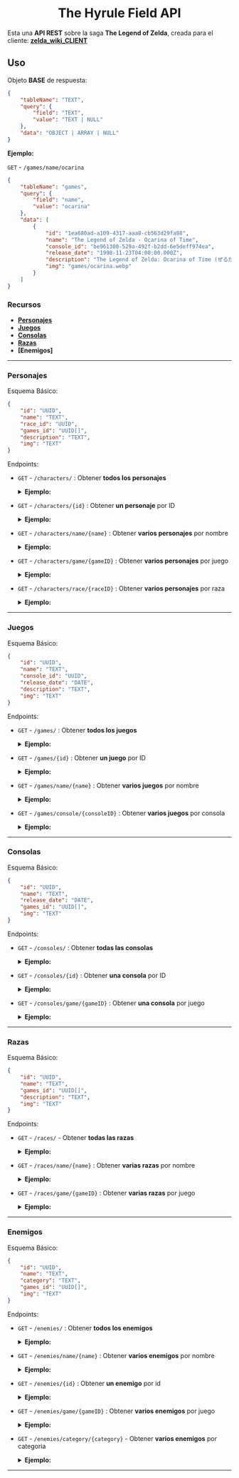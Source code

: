 <h1 align="center">The Hyrule Field API</h1>

Esta una **API REST** sobre la saga **The Legend of Zelda**, creada para el cliente: **[zelda_wiki_CLIENT](https://github.com/nox456/zelda_wiki_CLIENT)** 

## Uso
Objeto **BASE** de respuesta:

```json
{
    "tableName": "TEXT",
    "query": {
        "field": "TEXT",
        "value": "TEXT | NULL"
    },
    "data": "OBJECT | ARRAY | NULL"
}
```

**Ejemplo:**

`GET` - `/games/name/ocarina`

```json
{
    "tableName": "games",
    "query": {
        "field": "name",
        "value": "ocarina"
    },
    "data": [
        {
            "id": "1ea680ad-a109-4317-aaa8-cb563d29fa88",
            "name": "The Legend of Zelda - Ocarina of Time",
            "console_id": "be961300-529a-492f-b2dd-6e5deff974ea",
            "release_date": "1998-11-23T04:00:00.000Z",
            "description": "The Legend of Zelda: Ocarina of Time (ぜるだ の でんせつ とき の おかりな, Zeruda no Densetsu Toki no Okarina) es la...",
            "img": "games/ocarina.webp"
        }
    ]
}
```


### Recursos

- **[Personajes](#personajes)**
- **[Juegos](#juegos)**
- **[Consolas](#consolas)**
- **[Razas](#razas)**
- **[Enemigos]**

---

### Personajes

Esquema Básico:
```json
{
    "id": "UUID",
    "name": "TEXT",
    "race_id": "UUID",
    "games_id": "UUID[]",
    "description": "TEXT",
    "img": "TEXT"
}
```

Endpoints:

- `GET` - `/characters/` : Obtener **todos los personajes**

    <details>
    <summary><strong>Ejemplo:</strong></summary>

    ```json
    [
        {
            "id": "e7e41475-9575-49eb-bd0b-a685c7fc1bef",
            "name": "Gran Hada del Poder",
            "race_id": "673ef7c5-2d5d-46a7-a4ec-6696d2021590",
            "games_id": [
                "1ea680ad-a109-4317-aaa8-cb563d29fa88",
                "27d7e693-27ad-4bc3-88f6-ed9a29e9ff84"
            ],
            "description": "La Gran Hada del Poder (Great Fairy of Power en inglés) es un personaje recurrente ...",
            "img": "characters/gran_hada_del_poder.webp"
        },
        {
            "id": "51a2e739-7a21-40c4-be01-8b0903bbc12b",
            "name": "Link",
            "race_id": "de305a29-5e5b-40b1-bbca-59479b9b6f74",
            "games_id": [
                "54c0e405-69dc-4a19-b731-df697bbfad0f",
                "1976757b-405b-4d29-b592-086cb6857ea6",
                ...
            ],
            "description": "Link (リンク, Rinku) es el nombre del protagonista de The Legend of Zelda. Es el Héroe Elegido por...",
            "img": "characters/link.webp"
        },
        ...
    ]
    ```
</details>

- `GET` - `/characters/{id}` : Obtener **un personaje** por ID

    <details>
    <summary><strong>Ejemplo:</strong></summary>

    `/characters/51a2e739-7a21-40c4-be01-8b0903bbc12b`

    ```json
    {
        "id": "51a2e739-7a21-40c4-be01-8b0903bbc12b",
        "name": "Link",
        "race_id": "de305a29-5e5b-40b1-bbca-59479b9b6f74",
        "games_id": [
            "54c0e405-69dc-4a19-b731-df697bbfad0f",
            "1976757b-405b-4d29-b592-086cb6857ea6",
            ...
        ],
        "description": "Link (リンク, Rinku) es el nombre del protagonista de The Legend of Zelda. Es el ...",
            "img": "characters/link.webp" 
    }
    ```
        
</details>


- `GET` - `/characters/name/{name}` : Obtener **varios personajes** por nombre

    <details>
        <summary><strong>Ejemplo:</strong></summary>

    `/characters/name/gano`

    ```json
    [
        {
            "id": "abc85f0d-5150-4fdf-b780-d4f5c88d6012",
            "name": "Ganon",
            "race_id": "7d1bcc39-3511-4e57-aac7-25d3776ed647",
            "games_id": [
                "54c0e405-69dc-4a19-b731-df697bbfad0f",
                "1976757b-405b-4d29-b592-086cb6857ea6",
                ...
            ],
            "description": "Ganon (ガノン, Ganon), es la forma alternativa de Ganondorf. Conocido como el ...",
            "img": "characters/ganon.webp"
        },
        {
            "id": "b1895c1e-6aab-474d-969f-31940b9af9d7",
            "name": "Ganondorf",
            "race_id": "24738b5a-5f15-4d23-9ed4-911547b65e7e",
            "games_id": [
                "1ea680ad-a109-4317-aaa8-cb563d29fa88",
                "30920bf4-0dd8-4829-a0e7-53c0eda0045b",
                ...
            ],
            "description": "Ganondorf (ガノンドロフ, Ganondorofu) también conocido como el Rey Demonio o Señor de la Oscuridad, ...",
            "img": "characters/ganondorf.webp"
        }
    ]
    ```
</details>

- `GET` - `/characters/game/{gameID}` : Obtener **varios personajes** por juego

    <details>
        <summary><strong>Ejemplo:</strong></summary>

    `/characters/game/54c0e405-69dc-4a19-b731-df697bbfad0f`
    
    ```json
    [
        {
            "id": "51a2e739-7a21-40c4-be01-8b0903bbc12b",
            "name": "Link",
            "race_id": "de305a29-5e5b-40b1-bbca-59479b9b6f74",
            "games_id": [
                "54c0e405-69dc-4a19-b731-df697bbfad0f",
                "1976757b-405b-4d29-b592-086cb6857ea6",
                ...
            ],
            "description": "Link (リンク, Rinku) es el nombre del protagonista de The Legend of Zelda...",
            "img": "characters/link.webp"
        },
        {
            "id": "10680ab0-de12-464e-91cd-ccaf6c0cdcad",
            "name": "Zelda",
            "race_id": "de305a29-5e5b-40b1-bbca-59479b9b6f74",
            "games_id": [
                "54c0e405-69dc-4a19-b731-df697bbfad0f",
                "1976757b-405b-4d29-b592-086cb6857ea6",
                ...
            ],
            "description": "La Princesa Zelda (ゼルダ姫, Zeruda-hime) es un personaje...",
            "img": "characters/zelda.webp"
        }
    ]
    ```

</details>

- `GET` - `/characters/race/{raceID}` : Obtener **varios personajes** por raza

    <details>
        <summary><strong>Ejemplo:</strong></summary>

    `/characters/race/de305a29-5e5b-40b1-bbca-59479b9b6f74`

    ```json
    [
        {
            "id": "51a2e739-7a21-40c4-be01-8b0903bbc12b",
            "name": "Link",
            "race_id": "de305a29-5e5b-40b1-bbca-59479b9b6f74",
            "games_id": [
                "54c0e405-69dc-4a19-b731-df697bbfad0f",
                "1976757b-405b-4d29-b592-086cb6857ea6",
                ...
            ],
            "description": "Link (リンク, Rinku) es el nombre del protagonista de The Legend of Zelda...",
            "img": "characters/link.webp"
        },
        {
            "id": "10680ab0-de12-464e-91cd-ccaf6c0cdcad",
            "name": "Zelda",
            "race_id": "de305a29-5e5b-40b1-bbca-59479b9b6f74",
            "games_id": [
                "54c0e405-69dc-4a19-b731-df697bbfad0f",
                "1976757b-405b-4d29-b592-086cb6857ea6",
                ...
            ],
            "description": "La Princesa Zelda (ゼルダ姫, Zeruda-hime) es un personaje...",
            "img": "characters/zelda.webp"
        }
    ]
    ```
</details>

---

### Juegos

Esquema Básico:

```json
{
    "id": "UUID",
    "name": "TEXT",
    "console_id": "UUID",
    "release_date": "DATE",
    "description": "TEXT",
    "img": "TEXT"
}
```

Endpoints:

- `GET` - `/games/` : Obtener **todos los juegos**

    <details>
    <summary><strong>Ejemplo:</strong></summary>

    ```json
    [
        {
            "id": "54c0e405-69dc-4a19-b731-df697bbfad0f",
            "name": "The Legend of Zelda",
            "console_id": "7a2d73e2-02e2-484e-9e87-514009e289b3",
            "release_date": "1987-08-22T04:00:00.000Z",
            "description": "The Legend of Zelda (ゼルダの伝説, Zeruda no Densetsu), también conocido como...",
            "img": "games/zelda1.webp"
        },
        {
            "id": "1976757b-405b-4d29-b592-086cb6857ea6",
            "name": "Zelda II - The Adventure of Link",
            "console_id": "7a2d73e2-02e2-484e-9e87-514009e289b3",
            "release_date": "1988-12-01T04:00:00.000Z",
            "description": "Zelda II: The Adventure of Link (リンクの冒険, Rinku no Bōken), es la segunda...",
            "img": "games/zelda2.webp"
        },
        ...
    ]
    ```

</details>

- `GET` - `/games/{id}` : Obtener **un juego** por ID

    <details>
    <summary><strong>Ejemplo:</strong></summary>

    `/games/1ea680ad-a109-4317-aaa8-cb563d29fa88`    

    ```json
    {
        "id": "1ea680ad-a109-4317-aaa8-cb563d29fa88",
        "name": "The Legend of Zelda - Ocarina of Time",
        "console_id": "be961300-529a-492f-b2dd-6e5deff974ea",
        "release_date": "1998-11-23T04:00:00.000Z",
        "description": "The Legend of Zelda: Ocarina of Time (ぜるだ の でんせつ とき の おかりな, Zeruda no Densetsu Toki no Okarina) es la quinta entrega de saga...",
        "img": "games/ocarina.webp"
    }
    ```

</details>

- `GET` - `/games/name/{name}` : Obtener **varios juegos** por nombre

    <details>
    <summary><strong>Ejemplo:</strong></summary>

    `/games/name/ocarina`

    ```json
    [
        {
            "id": "1ea680ad-a109-4317-aaa8-cb563d29fa88",
            "name": "The Legend of Zelda - Ocarina of Time",
            "console_id": "be961300-529a-492f-b2dd-6e5deff974ea",
            "release_date": "1998-11-23T04:00:00.000Z",
            "description": "The Legend of Zelda: Ocarina of Time (ぜるだ の でんせつ とき の おかりな, Zeruda no Densetsu Toki no Okarina) es la...",
            "img": "games/ocarina.webp"
        }
    ]
    ```
</details>

- `GET` - `/games/console/{consoleID}` : Obtener **varios juegos** por consola

    <details>
    <summary><strong>Ejemplo:</strong></summary>

    `/games/console/4e0b9ba2-8c26-4fea-b187-0657eb98b2fd`

    ```json
    [
        {
            "id": "bf7bd1ae-a6d8-4438-a41b-b3ed0294ed92",
            "name": "The Legend of Zelda - Breath of the Wild",
            "console_id": "4e0b9ba2-8c26-4fea-b187-0657eb98b2fd",
            "release_date": "2017-03-03T04:00:00.000Z",
            "description": "The Legend of Zelda: Breath of the Wild ((ゼルダの伝説 ブレス オブ ザ ワイルド, Zeruda no Densetsu: Buresu obu za Wairudo en japonés)) es el...",
            "img": "games/breath_of_the_wild.webp"
        },
        {
            "id": "526acc74-fa42-4b70-83ae-a44a9dc60bc7",
            "name": "The Legend of Zelda - Tears of the Kingdom",
            "console_id": "4e0b9ba2-8c26-4fea-b187-0657eb98b2fd",
            "release_date": "2023-05-12T04:00:00.000Z",
            "description": "The Legend of Zelda: Tears of the Kingdom (ゼルダの伝説 ティアーズ オブ ザ キングダム, Zeruda no Densetsu Tiāzu obu za Kingudamu)...",
            "img": "games/tears_of_the_kingdom.webp"
        }
    ]
    ```
</details>

---

### Consolas

Esquema Básico:

```json
{
    "id": "UUID",
    "name": "TEXT",
    "release_date": "DATE",
    "games_id": "UUID[]",
    "img": "TEXT"
}
```

Endpoints:

- `GET` - `/consoles/` : Obtener **todas las consolas**

    <details>
    <summary><strong>Ejemplo:</strong></summary>

    ```json
    [
        {
            "id": "0bf87ff7-3739-4323-b330-918d3b402498",
            "name": "Nintendo Entertainment System (NES)",
            "release_date": "1985-11-18T04:00:00.000Z",
            "games_id": [
                "a49ca111-cfe1-43a5-bdc7-046df9fbfb00",
                "6a25c091-cd12-46e0-9a72-a65f2aa39458"
            ],
            "img": "consoles/nes.webp"
        },
        {
            "id": "c8b06553-194a-4ef3-ac9e-8e983595bce0",
            "name": "Super Nintendo Entertainment System (SNES)",
            "release_date": "1991-08-13T04:00:00.000Z",
            "games_id": [
                "c1847bab-a0d9-4e90-b92c-03e18bcf3f54"
            ],
            "img": "consoles/snes.webp"
        }
    ]
    ```

</details>

- `GET` - `/consoles/{id}` : Obtener **una consola** por ID

    <details>
    <summary><strong>Ejemplo:</strong></summary>

    `/consoles/3c87a279-d9b6-478b-92d3-50cb5ea3165b`

    ```json
    {
        "id": "3c87a279-d9b6-478b-92d3-50cb5ea3165b",
        "name": "Nintendo GameCube",
        "release_date": "2001-11-18T04:00:00.000Z",
        "games_id": [
            "ece9d029-876b-4d1c-b0e7-54e835756684",
            "25578af4-b2ac-4d2e-811b-60237b94d360",
            "66e809ea-cfbd-4f4f-92bf-dabf9979ff63"
        ],
        "img": "consoles/gamecube.webp"
    }
    ```

</details>

- `GET` - `/consoles/game/{gameID}` : Obtener **una consola** por juego

    <details>
    <summary><strong>Ejemplo:</strong></summary>

    `/consoles/game/c1847bab-a0d9-4e90-b92c-03e18bcf3f54`

    ```json
    {
        "id": "c8b06553-194a-4ef3-ac9e-8e983595bce0",
        "name": "Super Nintendo Entertainment System (SNES)",
        "release_date": "1991-08-13T04:00:00.000Z",
        "games_id": [
            "c1847bab-a0d9-4e90-b92c-03e18bcf3f54"
        ],
        "img": "consoles/snes.webp"
    }
    ```
</details>

---

### Razas

Esquema Básico:

```json
{
    "id": "UUID",
    "name": "TEXT",
    "games_id": "UUID[]",
    "description": "TEXT",
    "img": "TEXT"
}
```

Endpoints:

- `GET` - `/races/` - Obtener **todas las razas**

    <details>
    <summary><strong>Ejemplo:</strong></summary>

    ```json
    [
        {
            "id": "de305a29-5e5b-40b1-bbca-59479b9b6f74",
            "name": "Hyliano",
            "games_id": [
                "54c0e405-69dc-4a19-b731-df697bbfad0f",
                "1976757b-405b-4d29-b592-086cb6857ea6",
                ...
            ],
            "description": "Los Hylianos (ハイリア族, Hairia-zoku), también conocidos como los Hylians, son una...",
            "img": "races/hyliano.webp"
        },
        {
            "id": "a31ce347-5d14-4e4b-aea4-b60e83ae04b7",
            "name": "Kokiri",
            "games_id": [
                "1ea680ad-a109-4317-aaa8-cb563d29fa88",
                "30920bf4-0dd8-4829-a0e7-53c0eda0045b"
            ],
            "description": "Los Kokiri (コキリ, Kokiri), son una raza que habita aparece en Ocarina of Time y en The Wind Waker. Ellos habitan en el...",
            "img": "races/kokiri.webp"
        },
        ...
    ]
    ```
</details>

- `GET` - `/races/name/{name}` : Obtener **varias razas** por nombre
    
    <details>
    <summary><strong>Ejemplo:</strong></summary>

    `/races/name/hylia` 

    ```json
    [
        {
            "id": "de305a29-5e5b-40b1-bbca-59479b9b6f74",
            "name": "Hyliano",
            "games_id": [
                "54c0e405-69dc-4a19-b731-df697bbfad0f",
                "1976757b-405b-4d29-b592-086cb6857ea6",
                ...
            ],
            "description": "Los Hylianos (ハイリア族, Hairia-zoku), también conocidos como los Hylians...",
            "img": "races/hyliano.webp"
        }
    ]
    ```
</details>

- `GET` - `/races/game/{gameID}` : Obtener **varias razas** por juego

    <details>
    <summary><strong>Ejemplo:</strong></summary>

    `/races/game/a49ca111-cfe1-43a5-bdc7-046df9fbfb00`

    ```json
    [
        {
            "id": "4afc7454-2be2-44b3-8f91-6c93c20bd82d",
            "name": "Hyliano",
            "games_id": [
                "a49ca111-cfe1-43a5-bdc7-046df9fbfb00",
                "6a25c091-cd12-46e0-9a72-a65f2aa39458",
                ...
            ],
            "description": "Los Hylianos (ハイリア族, Hairia-zoku), también conocidos como los Hylians, son una raza de...",
            "img": "races/hyliano.webp"
        },
        {
            "id": "40535a79-fd0c-4077-89f4-723ee8cc0fca",
            "name": "Hada",
            "games_id": [
                "a49ca111-cfe1-43a5-bdc7-046df9fbfb00",
                "6a25c091-cd12-46e0-9a72-a65f2aa39458",
                ...
            ],
            "description": "Las Hadas (妖精, Yōsei) constituyen un elemento habitual en la saga The Legend of Zelda. Son un tipo de...",
            "img": "races/hada.webp"
        }
    ]
    ```
</details>

---

### Enemigos

Esquema Básico:

```json
{
    "id": "UUID",
    "name": "TEXT",
    "category": "TEXT",
    "games_id": "UUID[]",
    "img": "TEXT"
}
```

Endpoints:

- `GET` - `/enemies/` : Obtener **todos los enemigos**

    <details>
    <summary><strong>Ejemplo:</strong></summary>

    ```json
    [
        {
            "id": "d0f63188-9684-4d2f-9b0a-a1615e2d7c34",
            "name": "Octorok",
            "category": "Basico",
            "games_id": [
                "54c0e405-69dc-4a19-b731-df697bbfad0f",
                "1976757b-405b-4d29-b592-086cb6857ea6",
                "..."
            ],
            "img": "enemies/octorok.webp"
        },
        {
            "id": "c02c53fc-e932-4aff-b048-d0eac088e6af",
            "name": "Leever",
            "category": "Basico",
            "games_id": [
                "54c0e405-69dc-4a19-b731-df697bbfad0f",
                "1976757b-405b-4d29-b592-086cb6857ea6",
                "..."
            ],
            "img": "enemies/leever.webp"
        }
        "..."
    ]
    ```
</details>

- `GET` - `/enemies/name/{name}` : Obtener **varios enemigos** por nombre

    <details>
    <summary><strong>Ejemplo:</strong></summary>

    `/enemies/name/stalfo`

    ```json
    [
        {
            "id": "4f7b5568-57e2-4699-87e3-38b4e6794558",
            "name": "Stalfos",
            "category": "Basico",
            "games_id": [
                "54c0e405-69dc-4a19-b731-df697bbfad0f",
                "1976757b-405b-4d29-b592-086cb6857ea6",
                "..."
            ],
            "img": "enemies/stalfos.webp"
        }
    ]
    ```
</details>

- `GET` - `/enemies/{id}` : Obtener **un enemigo** por id

    <details>
    <summary><strong>Ejemplo:</strong></summary>

    `/enemies/2de6e55b-38be-45bd-84c6-2ff2523c2867`

    ```json
    {
        "id": "2de6e55b-38be-45bd-84c6-2ff2523c2867",
        "name": "Moblin",
        "category": "Basico",
        "games_id": [
            "54c0e405-69dc-4a19-b731-df697bbfad0f",
            "1976757b-405b-4d29-b592-086cb6857ea6",
            "..."
        ],
        "img": "enemies/moblin.webp"
    }
    ```
</details>

- `GET` - `/enemies/game/{gameID}` : Obtener **varios enemigos** por juego

    <details>
    <summary><strong>Ejemplo:</strong></summary>

    `/enemies/game/a49ca111-cfe1-43a5-bdc7-046df9fbfb00`

    ```json
    [
        {
            "id": "1067a89f-6d64-4a3e-8300-839a1132bdb0",
            "name": "Stalfos",
            "category": "Basico",
            "games_id": [
                "a49ca111-cfe1-43a5-bdc7-046df9fbfb00",
                "6a25c091-cd12-46e0-9a72-a65f2aa39458",
                "..."
            ],
            "img": "enemies/stalfos.webp"
        },
        {
            "id": "1d43769a-78e2-4a2c-9568-2fff36f1f2d1",
            "name": "Gibdo",
            "category": "Basico",
            "games_id": [
                "a49ca111-cfe1-43a5-bdc7-046df9fbfb00",
                "c1847bab-a0d9-4e90-b92c-03e18bcf3f54",
                "..."
            ],
            "img": "enemies/gibdo.webp"
        },
        "..."
    ]
    ```
</details>

- `GET` - `/enemies/category/{category}` - Obtener **varios enemigos** por categoria

    <details>
    <summary><strong>Ejemplo:</strong></summary>

    `/enemies/category/Jefe`

    ```json
    [
        {
            "id": "d8f9be4e-5544-4047-bff1-8d3eb221cab0",
            "name": "Link Oscuro",
            "category": "Jefe",
            "games_id": [
                "6a25c091-cd12-46e0-9a72-a65f2aa39458",
                "c1847bab-a0d9-4e90-b92c-03e18bcf3f54",
                "..."
            ],
            "img": "enemies/link_oscuro.webp"
        },
        {
            "id": "b47e35f3-7ae4-48f9-be83-5cdba69f636c",
            "name": "Volvagia",
            "category": "Jefe",
            "games_id": [
                "6a25c091-cd12-46e0-9a72-a65f2aa39458"
            ],
            "img": "enemies/volvagia_(zelda2).webp"
        },
        "..."
    ]
    ```
</details>

---
